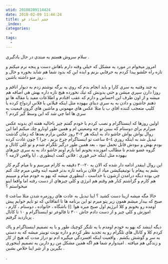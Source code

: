 ```yaml
---
utid: 20180209114424
date: 2018-02-09 11:44:24
title: خشم استاد فو
_index:
categories:
  -
tags:
  -
---
```


سلام سروش هستم يه مبتدي در حال يادگيري .

امروز ميخوام در مورد يه مشكل كه خيلي وقته دارم باهاش دست و پنجه نرم ميكنم و تازه راه حلشو پيدا كردم يه حرفايي بزنم و ايده اينِ كه بدود شما هم شايد بخوره و حال و روز منو داشته باشين .

يه چند وقتيه يه سري كارا و بايد انجام بدم كه روي يه برگه نوشتم زدم به ديوار اتاقم و روزا دارن سپري ميشن و حتي يدونش كه تيك نخورده هيچ تازه داره بهش هي اضافه هم ميشه و از اون طرف اين احساس و دارم كه عقب افتادم و اطلاعات مفيد يا مقاله ها تو ذهنم جاشون و دادن به يه سري ديتاي بيهوده مثل اينكه فيلاني با فلاني ازدواج كرده يا كليپ متعجب كننده اقاي ب يا مثلا عكس هاي مهموني و ماشين هاي گرون قيميت يه سري ها اما چي شد كه اين وسط گير كردم ؟

اولين روزها كه اينستاگرام و نصب كردم با خودم گفتم چيز باحاليه هفته اي يدونه عكس ميزارم براي دوستام كه ببينن تو چه وضعيتي ام و همين طور اونارو چك ميكنم اما اين روال يواش يواش جاشو داد به اينكه هر ٢-٣ روز عكس بزارم بعدها كه زمان گذشت تبديل شد به اينكه روزي ٤-٥ ساعت تو اينستاگرام چرخ بزنم ، چرا ؟ چون عادت كرده بودم بهش و نبودش قابل تحمل نبود ، بعد همين طور درگير تلگرام شدم و تو كلي كانال و گروه عضو شدم تا مطالب اموزنده بخونم اما بازم اونم 
جاشو داد به يه سري چيزهاي بيهوده مثل اينكه خبر فوري :  فلاني گفت اينطوري ، ايا واقعن لازمه ؟

اين روال اينقدر ادامه دار شده كه الان يه ٢٠-٣٠ دقيقه به كارام ميرسم و تا ميام گرم كار بشم يه پيغام يا نوتيفيكيشن مياد از فلان برنامه تازه بدتر قضيه اينه وقتي ميرم چك كنم چي بوده ديگه درامدن ازشون با خداست ، اينطوري ميشه كه يهو به خودم ميام و ميبينم هم كارم و گزاشتم كنار هم وقتم هم انرژي و كلي چيزهاي از دست رفته اما واقعا اينو ميخواستم ؟

حالا مگه ميشه ازينا دست كشيد ؟ اينا تبديل به عادت هاي روزمره شدن مثلا ساعت ٥ صبح كه بيدار ميشم همون زير پتو ميرم تو اين برنامه ها تا اتفاقاتي كه تو تايم خوابم پيش اومده رو بخونم و كلا انرژيم اول صبح ميره هوا :))
باشگاه ، خانواده ، دوستام ، كارم ، اموزش و كلي چيز و از دست دادم جاش ٣٠٠ تا فالوعر تو اينستاگرام  و ١٠ تا كانال پربازديد گرفتم .

ديگه اينشد كه يهو به خودم اومدم با يه تلنگر كوچيك طور و با يه تصميم اينستاگرام و پاك كردم كلا و كانال هاي تلگرام رو يه تجديد نظر كردم و داره نوبت توييتر ميشه كه يه دستي به سر و گوشش بكشم .
واقعيت اينكه افسردگي ميگيره ادم تو دراز مدت كه هيچ از كار و زندگي هم ميافته .
اميدوارم شما هم اگه همين مشكل من رو دارين يه تصميم اينجوري بگيرين و از شر اينا خلاص بشين .

.
